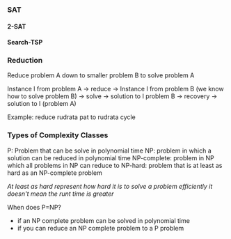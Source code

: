 

### SAT
#### 2-SAT

#### Search-TSP


### Reduction
Reduce problem A down to smaller problem B to solve problem A

Instance I from problem A -> reduce -> Instance I from problem B  (we know how to solve problem B) -> solve -> solution to I problem B -> recovery -> solution to I (problem A)

Example: reduce rudrata pat to rudrata cycle

### Types of Complexity Classes

P: Problem that can be solve in polynomial time
NP: problem in which a solution can be reduced in polynomial time
NP-complete: problem in NP which all problems in NP can reduce to 
NP-hard: problem that is at least as hard as an NP-complete problem

*At least as hard represent how hard it is to solve a problem efficiently it doesn't mean the runt time is greater*

When does P=NP?
- if an NP complete problem can be solved in polynomial time
- if you can reduce an NP complete problem to a P problem

